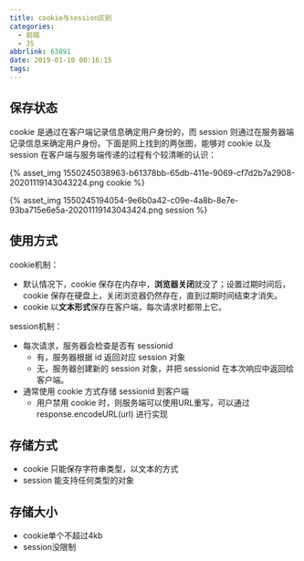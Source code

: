 ```yaml
---
title: cookie与session区别
categories:
  - 前端
  - JS
abbrlink: 63891
date: 2019-01-10 00:16:15
tags:
---
```


## 保存状态

cookie 是通过在客户端记录信息确定用户身份的，而 session 则通过在服务器端记录信息来确定用户身份。下面是网上找到的两张图，能够对 cookie 以及 session 在客户端与服务端传递的过程有个较清晰的认识：

{% asset_img 1550245038963-b61378bb-65db-411e-9069-cf7d2b7a2908-20201119143043224.png cookie %}

{% asset_img 1550245194054-9e6b0a42-c09e-4a8b-8e7e-93ba715e6e5a-20201119143043424.png session %}

<!-- more -->

## 使用方式

cookie机制：

- 默认情况下，cookie 保存在内存中，**浏览器关闭**就没了；设置过期时间后，cookie 保存在硬盘上，关闭浏览器仍然存在，直到过期时间结束才消失。
- cookie 以**文本形式**保存在客户端，每次请求时都带上它。

session机制：

- 每次请求，服务器会检查是否有 sessionid
  - 有，服务器根据 id 返回对应 session 对象
  - 无，服务器创建新的 session 对象，并把 sessionid 在本次响应中返回给客户端。
- 通常使用 cookie 方式存储 sessionid 到客户端
  - 用户禁用 cookie 时，则服务端可以使用URL重写，可以通过 response.encodeURL(url) 进行实现

## 存储方式

- cookie 只能保存字符串类型，以文本的方式
- session 能支持任何类型的对象

## 存储大小

- cookie单个不超过4kb
- session没限制
